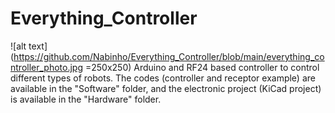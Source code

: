 # Everything_Controller
![alt text](https://github.com/Nabinho/Everything_Controller/blob/main/everything_controller_photo.jpg =250x250)
Arduino and RF24 based controller to control different types of robots. The codes (controller and receptor example) are available in the "Software" folder, and the electronic project (KiCad project) is available in the "Hardware" folder.
